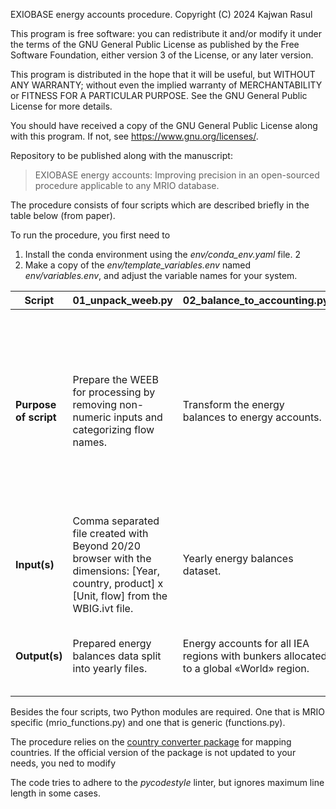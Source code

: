 EXIOBASE energy accounts procedure.
Copyright (C) 2024 Kajwan Rasul

This program is free software: you can redistribute it and/or modify
it under the terms of the GNU General Public License as published by
the Free Software Foundation, either version 3 of the License, or
any later version.

This program is distributed in the hope that it will be useful,
but WITHOUT ANY WARRANTY; without even the implied warranty of
MERCHANTABILITY or FITNESS FOR A PARTICULAR PURPOSE.  See the
GNU General Public License for more details.

You should have received a copy of the GNU General Public License
along with this program.  If not, see <https://www.gnu.org/licenses/>.


Repository to be published along with the manuscript:
>EXIOBASE energy accounts: Improving precision in an open-sourced procedure applicable to any MRIO database.

The procedure consists of four scripts which are described briefly in the table below (from paper).

To run the procedure, you first need to
1. Install the conda environment using the  *env/conda_env.yaml* file. 2
2. Make a copy of the *env/template_variables.env* named *env/variables.env*, and adjust the variable names for your system.

| Script | 01_unpack_weeb.py | 02_balance_to_accounting.py | 03_disaggregate_and_adjust.py| 04_build_accounts.py|
| --- | --- | --- | --- | --- |
| **Purpose of script** | Prepare the WEEB for processing by removing non-numeric inputs and categorizing flow names. | Transform the energy balances to energy accounts. | Disaggregates the energy accounts from 156 countries and 35 regional aggregates to 208 UN regions. Energy accounts are transformed from territorial to residential principle using transport models for international aviation and marine flows, as well as road transport within the EU. | Creates proxies for how the IEA energy accounts should be allocated to MRIO industries by first creating proxies using monetary supply-use tables as well as other auxiliary data. <br> Energy is then allocated using these proxies and masks are applied to create the «net energy use» and «emission relevant energy» accounts. |
| **Input(s)**| Comma separated file created with Beyond 20/20 browser with the dimensions: [Year, country, product] x [Unit, flow] from the WBIG.ivt file. | Yearly energy balances dataset.| • Yearly energy accounts<br>• UN GDP data<br>• Adjustment factors| • Residential principle energy accounts<br>• Masks and concordances<br> • Monetary use and supply tables 
| **Output(s)**| Prepared energy balances data split into yearly files. | Energy accounts for all IEA regions with bunkers allocated to a global «World» region. | Disaggregated and adjusted energy accounts following the residential principle. | Net energy use & emission relevant energy use account at IEA product, IEA flow, and UN region level resolution.|

Besides the four scripts, two Python modules are required. One that is MRIO specific (mrio_functions.py) and one that is generic (functions.py).

The procedure relies on the [country converter package](https://pypi.org/project/country-converter/) for mapping countries. If the official version of the package is not updated to your needs, you ned to modify 

The code tries to adhere to the *pycodestyle* linter, but ignores maximum line length in some cases.

